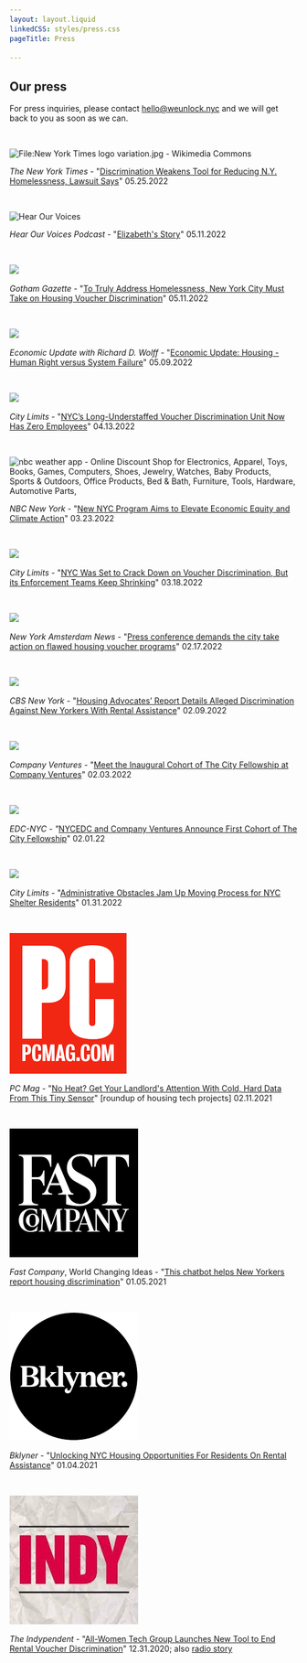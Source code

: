 ```yaml
---
layout: layout.liquid
linkedCSS: styles/press.css
pageTitle: Press

---
```

## Our press

For press inquiries, please contact [hello@weunlock.nyc](mailto:hello@weunlock.nyc) and we will get back to you as soon as we can.

<br>

![File:New York Times logo variation.jpg - Wikimedia Commons](https://upload.wikimedia.org/wikipedia/commons/4/40/New_York_Times_logo_variation.jpg)

_The New York Times -_ "[Discrimination Weakens Tool for Reducing N.Y. Homelessness, Lawsuit Says](https://www.nytimes.com/2022/05/25/nyregion/ny-vouchers-homeless-discrimination.html)" 05.25.2022

<br>

![Hear Our Voices ](https://s3-us-west-2.amazonaws.com/anchor-generated-image-bank/production/podcast_uploaded_nologo400/15342523/15342523-1640635848174-5319e19f48a54.jpg)

_Hear Our Voices Podcast -_ "[Elizabeth's Story](https://anchor.fm/nyc-hearourvoices)" 05.11.2022

<br>

![](https://nycfuture.org/images/uploads/logo_gotham.png)

_Gotham Gazette -_ "[To Truly Address Homelessness, New York City Must Take on Housing Voucher Discrimination](https://www.gothamgazette.com/130-opinion/130-opinion/11284-homelessness-new-york-city-housing-voucher-discrimination)" 05.11.2022

<br>

![](https://raw.githubusercontent.com/mab253/unlock-nyc-web/main/uploads/screenshot-2022-05-11-at-17-08-12-economic-update-with-richard-d-wolff-on-apple-podcasts.png)

_Economic Update with Richard D. Wolff -_ "[Economic Update: Housing - Human Right versus System Failure](https://www.youtube.com/watch?v=2HS0RNk4sjE)" 05.09.2022

<br>

![](https://raw.githubusercontent.com/mab253/unlock-nyc-web/main/uploads/city_limits_logo.jpeg)

_City Limits -_ "[NYC’s Long-Understaffed Voucher Discrimination Unit Now Has Zero Employees](https://citylimits.org/2022/04/13/nycs-long-understaffed-voucher-discrimination-unit-now-has-zero-employees/)" 04.13.2022

<br>

![nbc weather app - Online Discount Shop for Electronics, Apparel, Toys,  Books, Games, Computers, Shoes, Jewelry, Watches, Baby Products, Sports &  Outdoors, Office Products, Bed & Bath, Furniture, Tools, Hardware,  Automotive Parts,](https://play-lh.googleusercontent.com/xUMlhXqHlsN3aGVJxWzpNwGqwcikfmH_OoLnR6DueyXa0HhLEuKk912IvUy6qQeEQrg)

_NBC New York -_ "[New NYC Program Aims to Elevate Economic Equity and Climate Action](https://www.nbcnewyork.com/news/local/new-nyc-program-aims-to-elevate-economic-equity-and-climate-action/3610941/)" 03.23.2022

<br>

![](https://raw.githubusercontent.com/mab253/unlock-nyc-web/main/uploads/city_limits_logo.jpeg)

_City Limits -_ "[NYC Was Set to Crack Down on Voucher Discrimination, But its Enforcement Teams Keep Shrinking](https://citylimits.org/2022/03/18/nyc-was-set-to-crack-down-on-voucher-discrimination-but-its-enforcement-teams-keep-shrinking/)" 03.18.2022

<br>

![](https://raw.githubusercontent.com/mab253/unlock-nyc-web/main/uploads/new-york-amsterdam-news.jpg)

_New York Amsterdam News -_ "[Press conference demands the city take action on flawed housing voucher programs](https://amsterdamnews.com/news/2022/02/17/press-conference-demands-the-city-take-action-on-flawed-housing-voucher-programs/)" 02.17.2022

<br>

![](https://raw.githubusercontent.com/mab253/unlock-nyc-web/main/uploads/cbs2.jpg)

_CBS New York_ - "[Housing Advocates’ Report Details Alleged Discrimination Against New Yorkers With Rental Assistance](https://newyork.cbslocal.com/2022/02/09/rental-assistance-discrimination-new-york/)" 02.09.2022

<br>

![](https://raw.githubusercontent.com/mab253/unlock-nyc-web/main/uploads/company-ventures.png)

_Company Ventures -_ "[Meet the Inaugural Cohort of The City Fellowship at Company Ventures](https://medium.com/company-ventures/meet-the-inaugural-cohort-of-the-city-fellowship-at-company-ventures-a65d7f59623f)" 02.03.2022

<br>

![](https://raw.githubusercontent.com/mab253/unlock-nyc-web/main/uploads/nyc-edc.png)

_EDC-NYC - "_[NYCEDC and Company Ventures Announce First Cohort of The City Fellowship](https://edc.nyc/press-release/nycedc-and-company-ventures-announce-first-cohort-city-fellowship)" 02.01.22

<br>

![](https://raw.githubusercontent.com/mab253/unlock-nyc-web/main/uploads/city_limits_logo.jpeg)

_City Limits_ - "[Administrative Obstacles Jam Up Moving Process for NYC Shelter Residents](https://citylimits.org/2022/01/31/administrative-obstacles-jam-up-moving-process-for-nyc-shelter-residents/)" 01.31.2022

<br>

![](https://raw.githubusercontent.com/mab253/unlock-nyc-web/main/uploads/pcmag-logo.png)

_PC Mag -_ "[No Heat? Get Your Landlord's Attention With Cold, Hard Data From This Tiny Sensor](https://www.pcmag.com/news/no-heat-get-your-landlords-attention-with-cold-hard-data-from-this-tiny)" \[roundup of housing tech projects\] 02.11.2021

<br>

![](https://raw.githubusercontent.com/mab253/unlock-nyc-web/main/uploads/fastcompany.png)

_Fast Company_, World Changing Ideas - "[This chatbot helps New Yorkers report housing discrimination](https://www.fastcompany.com/90590837/this-chatbot-helps-new-yorkers-report-housing-discrimination)" 01.05.2021

<br>

![](https://raw.githubusercontent.com/mab253/unlock-nyc-web/main/uploads/bklyner.png)

_Bklyner -_ "[Unlocking NYC Housing Opportunities For Residents On Rental Assistance](https://bklyner.com/unlocking-nyc-housing-opportunities-for-residents-on-rental-assistance/)" 01.04.2021

<br>

![](https://raw.githubusercontent.com/mab253/unlock-nyc-web/main/uploads/indy.jpeg)

_The Indypendent_ - "[All-Women Tech Group Launches New Tool to End Rental Voucher Discrimination](https://indypendent.org/2020/12/unlocknyc/)" 12.31.2020; also [radio story](https://soundcloud.com/the-indypendent/manon-vergerio-interviewed-on-wbai-by-john-tarleton)

<br>
